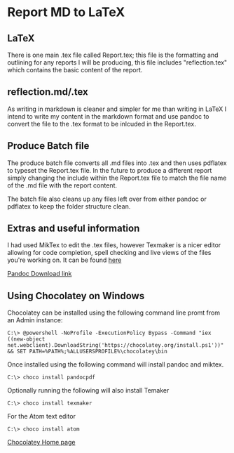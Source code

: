 # Report MD to LaTeX

## LaTeX
There is one main .tex file called Report.tex; this file is the formatting and outlining for any reports I will be producing, this file includes "reflection.tex" which contains the basic content of the report.

## reflection.md/.tex
As writing in markdown is cleaner and simpler for me than writing in LaTeX I intend to write my content in the markdown format and use pandoc to convert the file to the .tex format to be inlcuded in the Report.tex.

## Produce Batch file
The produce batch file converts all .md files into .tex and then uses pdflatex to typeset the Report.tex file. In the future to produce a different report simply changing the include within the Report.tex file to match the file name of the .md file with the report content.

The batch file also cleans up any files left over from either pandoc or pdflatex to keep the folder structure clean.

## Extras and useful information
I had used MikTex to edit the .tex files, however Texmaker is a nicer editor allowing for code completion, spell checking and live views of the files you're working on. It can be found [here](http://www.xm1math.net/texmaker/)

[Pandoc Download link](http://pandoc.org/installing.html)

## Using Chocolatey on Windows
Chocolatey can be installed using the following command line promt from an Admin instance:
```
C:\> @powershell -NoProfile -ExecutionPolicy Bypass -Command "iex ((new-object net.webclient).DownloadString('https://chocolatey.org/install.ps1'))" && SET PATH=%PATH%;%ALLUSERSPROFILE%\chocolatey\bin
```
Once installed using the following command will install pandoc and miktex.
```
C:\> choco install pandocpdf
```
Optionally running the following will also install Temaker
```
C:\> choco install texmaker
```

For the Atom text editor
```
C:\> choco install atom
```
[Chocolatey Home page](https://chocolatey.org/)
